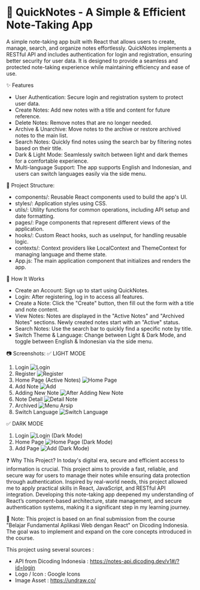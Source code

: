 # 📝 QuickNotes - A Simple & Efficient Note-Taking App
A simple note-taking app built with React that allows users to create, manage, search, and organize notes effortlessly. QuickNotes implements a RESTful API and includes authentication for login and registration, ensuring better security for user data. It is designed to provide a seamless and protected note-taking experience while maintaining efficiency and ease of use. 

✨ Features
- User Authentication: Secure login and registration system to protect user data.
- Create Notes: Add new notes with a title and content for future reference.
- Delete Notes: Remove notes that are no longer needed.
- Archive & Unarchive: Move notes to the archive or restore archived notes to the main list.
- Search Notes: Quickly find notes using the search bar by filtering notes based on their title.
- Dark & Light Mode: Seamlessly switch between light and dark themes for a comfortable experience.
- Multi-language Support: The app supports English and Indonesian, and users can switch languages easily via the side menu.

📂 Project Structure:
- components/: Reusable React components used to build the app's UI.
- styles/: Application styles using CSS.
- utils/: Utility functions for common operations, including API setup and date formatting.
- pages/: Page components that represent different views of the application.
- hooks/: Custom React hooks, such as useInput, for handling reusable logic.
- contexts/: Context providers like LocalContext and ThemeContext for managing language and theme state.
- App.js: The main application component that initializes and renders the app.

🔑 How It Works
- Create an Account: Sign up to start using QuickNotes.
- Login: After registering, log in to access all features.
- Create a Note: Click the "Create" button, then fill out the form with a title and note content.
- View Notes: Notes are displayed in the "Active Notes" and "Archived Notes" sections. Newly created notes start with an "Active" status.
- Search Notes: Use the search bar to quickly find a specific note by title.
- Switch Theme & Language: Change between Light & Dark Mode, and toggle between English & Indonesian via the side menu.

📷 Screenshots:
✅ LIGHT MODE
1. Login
![Login](https://github.com/user-attachments/assets/04050377-97a3-4f52-906c-b551b062d956)
2. Register
![Register](https://github.com/user-attachments/assets/b453771f-17d5-43d8-bd46-c7681ef40464)
3. Home Page (Active Notes)
![Home Page](https://github.com/user-attachments/assets/522225d6-6c97-40bd-9415-9cfcfd03bf1e)
4. Add Note
![Add](https://github.com/user-attachments/assets/b3ad93ad-79a3-456c-82a7-52b6fd81dd53)
5. Adding New Note
![After Adding New Note](https://github.com/user-attachments/assets/c749608e-d4b1-4503-865c-59d8d704a33c)
6. Note Detail
![Detail Note](https://github.com/user-attachments/assets/639e6e8b-a227-41be-b933-8d1871f2f334)
7. Archived
![Menu Arsip](https://github.com/user-attachments/assets/2418af71-ff80-4866-b55f-bb339127fdb1)
8. Switch Language
![Switch Language](https://github.com/user-attachments/assets/889b3b58-cd48-46c3-85f7-5cd33e60c896) 

✅ DARK MODE
1. Login
![Login (Dark Mode)](https://github.com/user-attachments/assets/8fa4a423-7613-458e-8d0d-6272707bbdc7)
2. Home Page
![Home Page (Dark Mode)](https://github.com/user-attachments/assets/9ea26e55-41b9-4d90-a116-774294ea44a3)
3. Add Page
![Add (Dark Mode)](https://github.com/user-attachments/assets/960a0c41-83ef-417f-8438-e2e866b59807)

❓ Why This Project?
In today's digital era, secure and efficient access to information is crucial. This project aims to provide a fast, reliable, and secure way for users to manage their notes while ensuring data protection through authentication. Inspired by real-world needs, this project allowed me to apply practical skills in React, JavaScript, and RESTful API integration. Developing this note-taking app deepened my understanding of React’s component-based architecture, state management, and secure authentication systems, making it a significant step in my learning journey. 

📄 Note: This project is based on an final submission from the course "Belajar Fundamental Aplikasi Web dengan React" on Dicoding Indonesia. The goal was to implement and expand on the core concepts introduced in the course. 

This project using several sources : 
- API from Dicoding Indonesia : https://notes-api.dicoding.dev/v1#/?id=login 
- Logo / Icon : Google Icons
- Image Asset : https://undraw.co/
